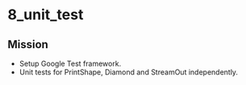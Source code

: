 # 8_unit_test

## Mission
* Setup Google Test framework.
* Unit tests for PrintShape, Diamond and StreamOut independently.
